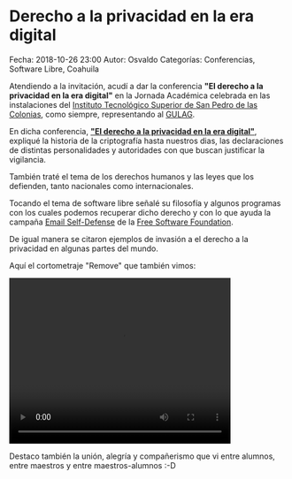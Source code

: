 Derecho a la privacidad en la era digital
==================================

Fecha: 2018-10-26 23:00
Autor: Osvaldo
Categorías: Conferencias, Software Libre, Coahuila

Atendiendo a la invitación, acudí a dar la conferencia **"El derecho a la privacidad en la era digital"** en la Jornada Académica celebrada en las instalaciones del [Instituto Tecnológico Superior de San Pedro de las Colonias](http://www.tecsanpedro.edu.mx/), como siempre, representando al [GULAG](http://gulag.org.mx/).

<!-- break -->

En dicha conferencia, [**"El derecho a la privacidad en la era digital"**](https://github.com/ChicoXXX/Conferencia-DPED), expliqué la historia de la criptografía hasta nuestros dias, las declaraciones de distintas personalidades y autoridades con que buscan justificar la vigilancia.

También traté el tema de los derechos humanos y las leyes que los defienden, tanto nacionales como internacionales.

Tocando el tema de software libre señalé su filosofía y algunos programas con los cuales podemos recuperar dicho derecho y con lo que ayuda la campaña [Email Self-Defense](https://emailselfdefense.fsf.org/es/) de la [Free Software Foundation](https://fsf.org/).

De igual manera se citaron ejemplos de invasión a el derecho a la privacidad en algunas partes del mundo.

Aquí el cortometraje "Remove" que también vimos:

<video style="width:400px;height:300px;" controls>
    <source src="2014-10-16-semana-academica-xx-4/Remove.ogv" type="video/ogg">
    <p>This is fallback content to display if the browser does not support the video element.</p>
</video>

Destaco también la unión, alegría y compañerismo que vi entre alumnos, entre maestros y entre maestros-alumnos :-D
